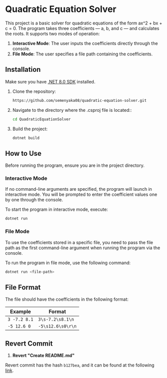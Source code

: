 # Quadratic Equation Solver

This project is a basic solver for quadratic equations of the form ax^2 + bx + c = 0. The program takes three coefficients — a, b, and c — and calculates the roots. It supports two modes of operation:

1. **Interactive Mode**: The user inputs the coefficients directly through the console.
2. **File Mode**: The user specifies a file path containing the coefficients.

## Installation

Make sure you have [.NET 8.0 SDK](https://dotnet.microsoft.com/en-us/download/dotnet/8.0) installed.

1. Clone the repository:
    ```bash
    https://github.com/semenyaka08/quadratic-equation-solver.git
    ```

2. Navigate to the directory where the .csproj file is located::
    ```bash
    cd QuadraticEquationSolver
    ```

3. Build the project:
    ```bash
    dotnet build
    ```

## How to Use

Before running the program, ensure you are in the project directory.

<span id="interactive-mode"></span>
### Interactive Mode

If no command-line arguments are specified, the program will launch in interactive mode. You will be prompted to enter the coefficient values one by one through the console.

To start the program in interactive mode, execute:

```bash
dotnet run
```

### File Mode

To use the coefficients stored in a specific file, you need to pass the file path as the first command-line argument when running the program via the console.

To run the program in file mode, use the following command:

```bash
dotnet run <file-path>
```

## File Format

The file should have the coefficients in the following format:

| Example            | Format              |
|--------------------|---------------------|
| `3 -7.2 8.1`      | `3\s-7.2\s8.1\n`     |
| `-5 12.6 0`       | `-5\s12.6\s0\r\n`    |

## Revert Commit

1. **Revert "Create README.md"**

Revert commit has the hash `b127bea`, and it can be found at the following [link](https://github.com/semenyaka08/quadratic-equation-solver/commit/b127bea11622cb339e182fe029dce664e35abc6a).
